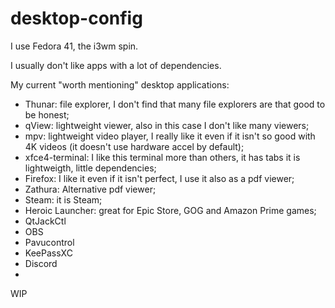 # desktop-config

I use Fedora 41, the i3wm spin.

I usually don't like apps with a lot of dependencies.

My current "worth mentioning" desktop applications:
- Thunar: file explorer, I don't find that many file explorers are that good to be honest;
- qView: lightweight viewer, also in this case I don't like many viewers;
- mpv: lightweight video player, I really like it even if it isn't so good with 4K videos (it doesn't use hardware accel by default);
- xfce4-terminal: I like this terminal more than others, it has tabs it is lightweigth, little dependencies;
- Firefox: I like it even if it isn't perfect, I use it also as a pdf viewer;
- Zathura: Alternative pdf viewer;
- Steam: it is Steam;
- Heroic Launcher: great for Epic Store, GOG and Amazon Prime games;
- QtJackCtl
- OBS
- Pavucontrol
- KeePassXC
- Discord
- 

WIP

